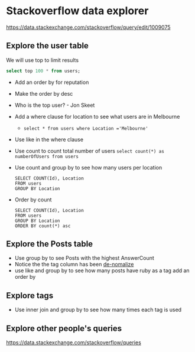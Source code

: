 # Stackoverflow data explorer

https://data.stackexchange.com/stackoverflow/query/edit/1009075


## Explore the user table

We will use top to limit results

```sql
select top 100 * from users;
```

- Add an order by for reputation  
- Make the order by desc  
- Who is the top user? - Jon Skeet

- Add a where clause for location to see what users are in Melbourne
  - `select * from users where Location ='Melbourne'`
- Use like in the where clause


- Use count to count total number of users
  `select count(*) as numberOfUsers from users`
- Use count and group by to see how many users per location  
  ```
  SELECT COUNT(Id), Location 
  FROM users
  GROUP BY Location
  ```
- Order by count 
  ```
  SELECT COUNT(Id), Location 
  FROM users
  GROUP BY Location
  ORDER BY count(*) asc
  ```  

## Explore the Posts table
- Use group by to see Posts with the highest AnswerCount
- Notice the the tag column has been [de-nomalize](https://en.wikipedia.org/wiki/Denormalization)
- use like and group by to see how many posts have ruby as a tag
  add an order by

## Explore tags
- Use inner join and group by to see how many times each tag is used

## Explore other people's queries
https://data.stackexchange.com/stackoverflow/queries